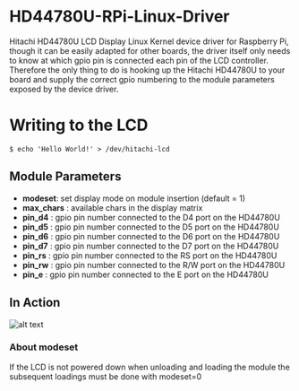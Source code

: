 # HD44780U-RPi-Linux-Driver
Hitachi HD44780U LCD Display Linux Kernel device driver for Raspberry Pi, though it can be easily adapted for other boards, the driver itself only needs to know at which gpio pin is connected each pin of the LCD controller.
Therefore the only thing to do is hooking up the Hitachi HD44780U to your board and supply the correct gpio numbering to the module parameters exposed by the device driver.
# Writing to the LCD
```
$ echo 'Hello World!' > /dev/hitachi-lcd
```
## Module Parameters
* **modeset**: set display mode on module insertion (default = 1)
* **max_chars** : available chars in the display matrix
* **pin_d4**    : gpio pin number connected to the D4 port on the HD44780U
* **pin_d5**    : gpio pin number connected to the D5 port on the HD44780U
* **pin_d6**    : gpio pin number connected to the D6 port on the HD44780U
* **pin_d7**    : gpio pin number connected to the D7 port on the HD44780U
* **pin_rs**    : gpio pin number connected to the RS port on the HD44780U
* **pin_rw**    : gpio pin number connected to the R/W port on the HD44780U
* **pin_e**     : gpio pin number connected to the E port on the HD44780U

## In Action
![alt text](https://github.com/ichigo663/HD44780U-RPi-Linux-Driver/blob/master/hitachi-lcd.jpg "Hitachi LCD with RPi3")

### About modeset
If the LCD is not powered down when unloading and loading the module the subsequent loadings must be done with modeset=0
